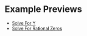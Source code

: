 # Example Previews
* [Solve For Y](https://htmlpreview.github.io/?https://github.com/EthanThatOneKid/polynomials/blob/master/examples/solvefory/index.html)
* [Solve For Rational Zeros](https://htmlpreview.github.io/?https://github.com/EthanThatOneKid/polynomials/blob/master/examples/solveforrationalzeros/index.html)
